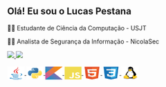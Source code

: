 ## Olá! Eu sou o Lucas Pestana
👨‍🎓 Estudante de Ciência da Computação - USJT 

👨‍💻 Analista de Segurança da Informação - NicolaSec


<div>
  <a href="https://github.com/LPestana18">
  <img height="180em" src="https://github-readme-stats.vercel.app/api?username=LPestana18&show_icons=true&theme=dark&include_all_commits=true&count_private=true"/>
  <img height="180em" src="https://github-readme-stats.vercel.app/api/top-langs/?username=LPestana18&layout=compact&langs_count=18&theme=dark"/>
</div>
<div style="display: inline_block"><br>
  <img align="center" alt="Lucas-Java" height="30" width="40" src="https://raw.githubusercontent.com/devicons/devicon/master/icons/java/java-original.svg">
  <img align="center" alt="Lucas-Python" height="30" width="40" src="https://raw.githubusercontent.com/devicons/devicon/master/icons/python/python-original.svg">
  <img align="center" alt="Lucas-Python" height="30" width="40" src="https://raw.githubusercontent.com/devicons/devicon/master/icons/kotlin/kotlin-original.svg">
  <img align="center" alt="Lucas-Js" height="30" width="40" src="https://raw.githubusercontent.com/devicons/devicon/master/icons/javascript/javascript-plain.svg">
  <img align="center" alt="Lucas-HTML" height="30" width="40" src="https://raw.githubusercontent.com/devicons/devicon/master/icons/html5/html5-original.svg">
  <img align="center" alt="Lucas-CSS" height="30" width="40" src="https://raw.githubusercontent.com/devicons/devicon/master/icons/css3/css3-original.svg">
  <img align="center" alt="Lucas-CSS" height="30" width="40" src="https://raw.githubusercontent.com/devicons/devicon/master/icons/linux/linux-original.svg">
</div>

 

